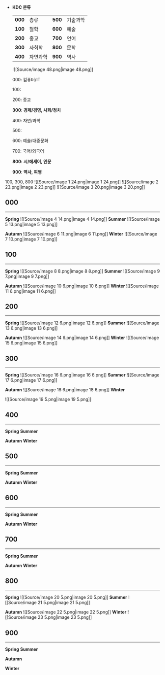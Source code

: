 - **KDC 분류**
    
    |   |   |   |   |
    |---|---|---|---|
    |**000**|총류|**500**|기술과학|
    |**100**|철학|**600**|예술|
    |**200**|종교|**700**|언어|
    |**300**|사회학|**800**|문학|
    |**400**|자연과학|**900**|역사|
    
    ![[Source/image 48.png|image 48.png]]
    
    000: 컴퓨터/IT
    
    100:
    
    200: 종교
    
    **300: 경제/경영, 사회/정치**
    
    400: 자연/과학
    
    500:
    
    600: 예술/대중문화
    
    700: 국어/외국어
    
    **800: 시/에세이, 인문**
    
    **900: 역사, 여행**
    
      
    
100, 300, 800
![[Source/image 1 24.png|image 1 24.png]]
![[Source/image 2 23.png|image 2 23.png]]
![[Source/image 3 20.png|image 3 20.png]]
## 000
---
**Spring**
![[Source/image 4 14.png|image 4 14.png]]
**Summer**
![[Source/image 5 13.png|image 5 13.png]]
  
**Autumn**
![[Source/image 6 11.png|image 6 11.png]]
**Winter**
![[Source/image 7 10.png|image 7 10.png]]
  
## 100
---
**Spring**
![[Source/image 8 8.png|image 8 8.png]]
**Summer**
![[Source/image 9 7.png|image 9 7.png]]
  
**Autumn**
![[Source/image 10 6.png|image 10 6.png]]
**Winter**
![[Source/image 11 6.png|image 11 6.png]]
  
## 200
---
**Spring**
![[Source/image 12 6.png|image 12 6.png]]
**Summer**
![[Source/image 13 6.png|image 13 6.png]]
  
**Autumn**
![[Source/image 14 6.png|image 14 6.png]]
**Winter**
![[Source/image 15 6.png|image 15 6.png]]
  
## 300
---
**Spring**
![[Source/image 16 6.png|image 16 6.png]]
**Summer**
![[Source/image 17 6.png|image 17 6.png]]
  
**Autumn**
![[Source/image 18 6.png|image 18 6.png]]
**Winter**
  
![[Source/image 19 5.png|image 19 5.png]]
  
## 400
---
**Spring**
**Summer**
  
**Autumn**
**Winter**
  
## 500
---
**Spring**
**Summer**
  
**Autumn**
**Winter**
  
## 600
---
**Spring**
**Summer**
  
**Autumn**
**Winter**
  
## 700
---
**Spring**
**Summer**
  
**Autumn**
**Winter**
  
## 800
---
**Spring**
![[Source/image 20 5.png|image 20 5.png]]
**Summer**
![[Source/image 21 5.png|image 21 5.png]]
  
**Autumn**
![[Source/image 22 5.png|image 22 5.png]]
**Winter**
![[Source/image 23 5.png|image 23 5.png]]
  
## 900
---
**Spring**
**Summer**
  
**Autumn**
  
**Winter**